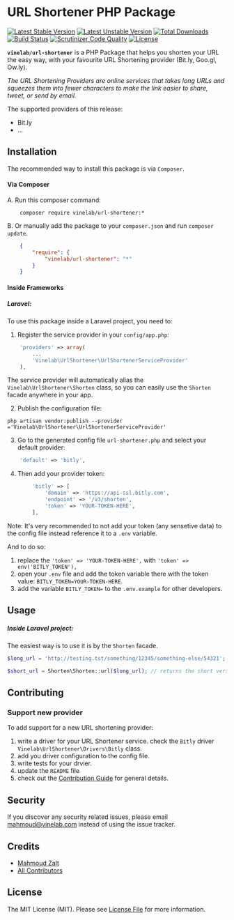 # URL Shortener PHP Package

[![Latest Stable Version](https://poser.pugx.org/vinelab/url-shortener/v/stable)](https://packagist.org/packages/vinelab/url-shortener) 
[![Latest Unstable Version](https://poser.pugx.org/vinelab/url-shortener/v/unstable)](https://packagist.org/packages/vinelab/url-shortener) 
[![Total Downloads](https://poser.pugx.org/vinelab/url-shortener/downloads)](https://packagist.org/packages/vinelab/url-shortener) 
[![Build Status](https://travis-ci.org/Vinelab/url-shortener.svg)](https://travis-ci.org/Vinelab/url-shortener)
[![Scrutinizer Code Quality](https://scrutinizer-ci.com/g/Vinelab/url-shortener/badges/quality-score.png?b=master)](https://scrutinizer-ci.com/g/Vinelab/url-shortener/?branch=master)
[![License](https://poser.pugx.org/vinelab/url-shortener/license)](https://packagist.org/packages/vinelab/url-shortener)

**`vinelab/url-shortener`** is a PHP Package that helps you shorten your URL the easy way, with your favourite URL Shortening provider (Bit.ly, Goo.gl, Ow.ly).

*The URL Shortening Providers are online services that takes long URLs and squeezes them into fewer characters to make the link easier to share, tweet, or send by email.*



The supported providers of this release:
* Bit.ly
* ...


## Installation

The recommended way to install this package is via `Composer`.

#### Via Composer

A. Run this composer command:
```dos 
	composer require vinelab/url-shortener:*
```

B. Or manually add the package to your `composer.json` and run `composer update`.
```json
    {
        "require": {
            "vinelab/url-shortener": "*"
        }
    }
```

#### Inside Frameworks

##### Laravel:

To use this package inside a Laravel project, you need to:


1. Register the service provider in your `config/app.php`:
```php
    'providers' => array(
        ...
		'Vinelab\UrlShortener\UrlShortenerServiceProvider'
    ),
```
The service provider will automatically alias the `Vinelab\UrlShortener\Shorten` class, so you can easily use the `Shorten` facade anywhere in your app.

2. Publish the configuration file:
```dos 
php artisan vendor:publish --provider ='Vinelab\UrlShortener\UrlShortenerServiceProvider'
```
3. Go to the generated config file `url-shortener.php` and select your default provider:
```php
	'default' => 'bitly',
```
4. Then add your provider token:

```php
        'bitly' => [
            'domain' => 'https://api-ssl.bitly.com',
            'endpoint' => '/v3/shorten',
            'token' => 'YOUR-TOKEN-HERE',
        ],
```


Note: It's very recommended to not add your token (any sensetive data) to the config file instead reference it to a `.env` variable. 

And to do so:

1. replace the `'token' => 'YOUR-TOKEN-HERE',` with `'token' => env('BITLY_TOKEN'),`
2. open your `.env` file and add the token variable there with the token value: `BITLY_TOKEN=YOUR-TOKEN-HERE`. 
3. add the variable `BITLY_TOKEN=` to the `.env.example` for other developers.


 
## Usage

##### Inside Laravel project:

The easiest way is to use it is by the `Shorten` facade.
```php
$long_url = 'http://testing.tst/something/12345/something-else/54321';

$short_url = Shorten\Shorten::url($long_url); // returns the short version of the long_url as a string 
```










## Contributing

### Support new provider

To add support for a new URL shortening provider:

1. write a driver for your URL Shortener service.
check the `Bitly` driver `Vinelab\UrlShortener\Drivers\Bitly` class.
2. add you driver configuration to the config file.
3. write tests for your drvier.
4. update the `README` file
5. check out the [Contribution Guide](https://github.com/Vinelab/url-shortener/blob/master/CONTRIBUTING.md) for general details.


## Security

If you discover any security related issues, please email mahmoud@vinelab.com instead of using the issue tracker.

## Credits

- [Mahmoud Zalt](https://github.com/Mahmoudz)
- [All Contributors](../../contributors)


## License

The MIT License (MIT). Please see [License File](https://github.com/Vinelab/url-shortener/blob/master/LICENSE) for more information.

